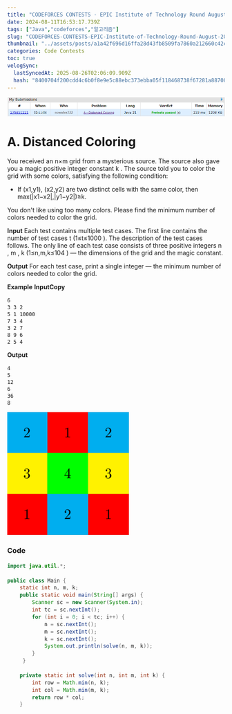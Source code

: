 ```yaml
---
title: "CODEFORCES CONTESTS - EPIC Institute of Technology Round August 2024 (Div. 1 + Div. 2) - Distanced Coloring"
date: 2024-08-11T16:53:17.739Z
tags: ["Java","codeforces","알고리즘"]
slug: "CODEFORCES-CONTESTS-EPIC-Institute-of-Technology-Round-August-2024-Div.-1-Div.-2"
thumbnail: "../assets/posts/a1a42f696d16ffa28d43fb8509fa7860a212660c42c65798fe106b5faa24bee0.png"
categories: Code Contests
toc: true
velogSync:
  lastSyncedAt: 2025-08-26T02:06:09.909Z
  hash: "8400704f200cdd4c6b0f8e9e5c88ebc373ebba05f118468738f67281a887083f"
---
```


![](/assets/posts/a1a42f696d16ffa28d43fb8509fa7860a212660c42c65798fe106b5faa24bee0.png)

# A. Distanced Coloring
You received an n×m grid from a mysterious source. The source also gave you a magic positive integer constant k .
The source told you to color the grid with some colors, satisfying the following condition:
- If (x1,y1), (x2,y2) are two distinct cells with the same color, then max(|x1−x2|,|y1−y2|)≥k.

You don't like using too many colors. Please find the minimum number of colors needed to color the grid.

**Input**
Each test contains multiple test cases. The first line contains the number of test cases t (1≤t≤1000 ). The description of the test cases follows.
The only line of each test case consists of three positive integers n , m , k (1≤n,m,k≤104 ) — the dimensions of the grid and the magic constant.

**Output**
For each test case, print a single integer — the minimum number of colors needed to color the grid.

**Example**
**InputCopy**
```
6
3 3 2
5 1 10000
7 3 4
3 2 7
8 9 6
2 5 4
```

**Output**
```
4
5
12
6
36
8
```
![](/assets/posts/4025813b46911bf820c2367ef114952e0f0f6bd1d84034ddf9611e372f194ff3.png)


### Code
```java
import java.util.*;
 
public class Main {
	static int n, m, k;
    public static void main(String[] args) {
        Scanner sc = new Scanner(System.in);
        int tc = sc.nextInt();
        for (int i = 0; i < tc; i++) {
            n = sc.nextInt();
            m = sc.nextInt();
            k = sc.nextInt();
            System.out.println(solve(n, m, k));
        }
     }
 
    private static int solve(int n, int m, int k) {
        int row = Math.min(n, k);
        int col = Math.min(m, k);
        return row * col;
    }
```
